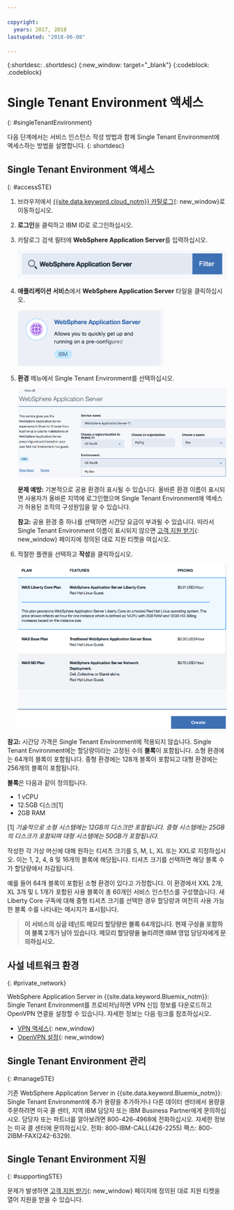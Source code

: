 ```yaml
---

copyright:
  years: 2017, 2018
lastupdated: "2018-06-08"

---
```


{:shortdesc: .shortdesc}
{:new_window: target="_blank"}
{:codeblock: .codeblock}

# Single Tenant Environment 액세스
{: #singleTenantEnvironment}


다음 단계에서는 서비스 인스턴스 작성 방법과 함께 Single Tenant Environment에 액세스하는 방법을 설명합니다.
{: shortdesc}


## Single Tenant Environment 액세스
{: #accessSTE}

1. 브라우저에서 [{{site.data.keyword.cloud_notm}} 카탈로그](https://console.bluemix.net/catalog/){: new_window}로 이동하십시오.

2. **로그인**을 클릭하고 IBM ID로 로그인하십시오.

6. 카탈로그 검색 필터에 **WebSphere Application Server**를 입력하십시오.

    ![alt 텍스트](images/filter.png "검색 필터")

7. **애플리케이션 서비스**에서 **WebSphere Application Server** 타일을 클릭하십시오.

    ![alt 텍스트](images/iconWAS.png "WebSphere Application Server 타일")

8. **환경** 메뉴에서 Single Tenant Environment를 선택하십시오.

    ![alt 텍스트](images/environmentSTE.png "Single Tenant Environment 이름")

    **문제 예방:** 기본적으로 공용 환경이 표시될 수 있습니다. 올바른 환경 이름이 표시되면 사용자가 올바른 지역에 로그인했으며 Single Tenant Environment에 액세스가 허용된 조직의 구성원임을 알 수 있습니다.

    **참고:** 공용 환경 중 하나를 선택하면 시간당 요금이 부과될 수 있습니다. 따라서 Single Tenant Environment 이름이 표시되지 않으면 [고객 지원 받기](https://console.bluemix.net/docs/support/index.html#contacting-support){: new_window} 페이지에 정의된 대로 지원 티켓을 여십시오.

9. 적절한 플랜을 선택하고 **작성**을 클릭하십시오.

    ![alt 텍스트](images/createSTE.png "플랜 선택 및 서비스 작성")


**참고:** 시간당 가격은 Single Tenant Environment에 적용되지 않습니다. Single Tenant Environment에는 할당량이라는 고정된 수의 **블록**이 포함됩니다. 소형 환경에는 64개의 블록이 포함됩니다. 중형 환경에는 128개 블록이 포함되고 대형 환경에는 256개의 블록이 포함됩니다.

**블록**은 다음과 같이 정의됩니다.
  * 1 vCPU
  * 12.5GB 디스크[1]
  * 2GB RAM

[1] *기술적으로 소형 시스템에는 12GB의 디스크만 포함됩니다. 중형 시스템에는 25GB의 디스크가 포함되며 대형 시스템에는 50GB가 포함됩니다.*

작성한 각 가상 머신에 대해 원하는 티셔츠 크기를 S, M, L, XL 또는 XXL로 지정하십시오. 이는 1, 2, 4, 8 및 16개의 블록에 해당됩니다. 티셔츠 크기를 선택하면 해당 블록 수가 할당량에서 차감됩니다.

예를 들어 64개 블록이 포함된 소형 환경이 있다고 가정합니다. 이 환경에서 XXL 2개, XL 3개 및 L 1개가 포함된 사용 블록이 총 60개인 서비스 인스턴스를 구성했습니다. 새 Liberty Core 구독에 대해 중형 티셔츠 크기를 선택한 경우 할당량과 여전히 사용 가능한 블록 수를 나타내는 메시지가 표시됩니다.

> **이 서비스의 싱글 테넌트 메모리 할당량은 블록 64개입니다. 현재 구성을 포함하여 블록 2개가 남아 있습니다. 메모리 할당량을 늘리려면 IBM 영업 담당자에게 문의하십시오.**


## 사설 네트워크 환경
{: #private_network}

WebSphere Application Server in {{site.data.keyword.Bluemix_notm}}: Single Tenant Environment를 프로비저닝하면 VPN 신임 정보를 다운로드하고 OpenVPN 연결을 설정할 수 있습니다. 자세한 정보는 다음 링크를 참조하십시오.

* [VPN 액세스](https://console.bluemix.net/docs/services/ApplicationServeronCloud/networkEnvironment.html#vpnAccess){: new_window}
* [OpenVPN 설정](https://console.bluemix.net/docs/services/ApplicationServeronCloud/systemAccess.html#setup_openvpn){: new_window}

## Single Tenant Environment 관리
{: #manageSTE}

기존 WebSphere Application Server in {{site.data.keyword.Bluemix_notm}}: Single Tenant Environment에 추가 용량을 추가하거나 다른 데이터 센터에서 용량을 주문하려면 미국 콜 센터, 지역 IBM 담당자 또는 IBM Business Partner에게 문의하십시오. 담당자 또는 파트너를 알아보려면 800-426-4968에 전화하십시오. 자세한 정보는 미국 콜 센터에 문의하십시오. 전화: 800-IBM-CALL(426-2255) 팩스: 800-2IBM-FAX(242-6329).


## Single Tenant Environment 지원
{: #supportingSTE}

문제가 발생하면 [고객 지원 받기](https://console.bluemix.net/docs/support/index.html#contacting-support){: new_window} 페이지에 정의된 대로 지원 티켓을 열어 지원을 받을 수 있습니다.
